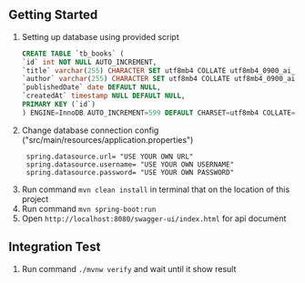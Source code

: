 ## Getting Started
1. Setting up database using provided script
   ``` sql
   CREATE TABLE `tb_books` (
   `id` int NOT NULL AUTO_INCREMENT,
   `title` varchar(255) CHARACTER SET utf8mb4 COLLATE utf8mb4_0900_ai_ci NOT NULL,
   `author` varchar(255) CHARACTER SET utf8mb4 COLLATE utf8mb4_0900_ai_ci NOT NULL,
   `publishedDate` date DEFAULT NULL,
   `createdAt` timestamp NULL DEFAULT NULL,
   PRIMARY KEY (`id`)
   ) ENGINE=InnoDB AUTO_INCREMENT=599 DEFAULT CHARSET=utf8mb4 COLLATE=utf8mb4_0900_ai_ci;
   ```
2. Change database connection config ("src/main/resources/application.properties")
   ```   
    spring.datasource.url= "USE YOUR OWN URL"
    spring.datasource.username= "USE YOUR OWN USERNAME"
    spring.datasource.password= "USE YOUR OWN PASSWORD"
    ```
3. Run command ```mvn clean install``` in terminal that on the location of this project
4. Run command ```mvn spring-boot:run```
5. Open ```http://localhost:8080/swagger-ui/index.html``` for api document

## Integration Test
1. Run command ```./mvnw verify``` and wait until it show result

